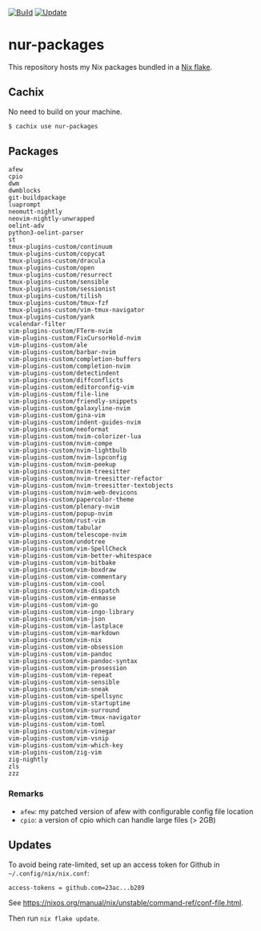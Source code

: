 [![Build](https://github.com/michaeladler/nur-packages/actions/workflows/build.yml/badge.svg?branch=master)](https://github.com/michaeladler/nur-packages/actions/workflows/build.yml)
[![Update](https://github.com/michaeladler/nur-packages/actions/workflows/update.yml/badge.svg)](https://github.com/michaeladler/nur-packages/actions/workflows/update.yml)

# nur-packages

This repository hosts my Nix packages bundled in a [Nix flake](https://nixos.wiki/wiki/Flakes).

## Cachix

No need to build on your machine.

```bash
$ cachix use nur-packages
```

## Packages

```
afew
cpio
dwm
dwmblocks
git-buildpackage
luaprompt
neomutt-nightly
neovim-nightly-unwrapped
oelint-adv
python3-oelint-parser
st
tmux-plugins-custom/continuum
tmux-plugins-custom/copycat
tmux-plugins-custom/dracula
tmux-plugins-custom/open
tmux-plugins-custom/resurrect
tmux-plugins-custom/sensible
tmux-plugins-custom/sessionist
tmux-plugins-custom/tilish
tmux-plugins-custom/tmux-fzf
tmux-plugins-custom/vim-tmux-navigator
tmux-plugins-custom/yank
vcalendar-filter
vim-plugins-custom/FTerm-nvim
vim-plugins-custom/FixCursorHold-nvim
vim-plugins-custom/ale
vim-plugins-custom/barbar-nvim
vim-plugins-custom/completion-buffers
vim-plugins-custom/completion-nvim
vim-plugins-custom/detectindent
vim-plugins-custom/diffconflicts
vim-plugins-custom/editorconfig-vim
vim-plugins-custom/file-line
vim-plugins-custom/friendly-snippets
vim-plugins-custom/galaxyline-nvim
vim-plugins-custom/gina-vim
vim-plugins-custom/indent-guides-nvim
vim-plugins-custom/neoformat
vim-plugins-custom/nvim-colorizer-lua
vim-plugins-custom/nvim-compe
vim-plugins-custom/nvim-lightbulb
vim-plugins-custom/nvim-lspconfig
vim-plugins-custom/nvim-peekup
vim-plugins-custom/nvim-treesitter
vim-plugins-custom/nvim-treesitter-refactor
vim-plugins-custom/nvim-treesitter-textobjects
vim-plugins-custom/nvim-web-devicons
vim-plugins-custom/papercolor-theme
vim-plugins-custom/plenary-nvim
vim-plugins-custom/popup-nvim
vim-plugins-custom/rust-vim
vim-plugins-custom/tabular
vim-plugins-custom/telescope-nvim
vim-plugins-custom/undotree
vim-plugins-custom/vim-SpellCheck
vim-plugins-custom/vim-better-whitespace
vim-plugins-custom/vim-bitbake
vim-plugins-custom/vim-boxdraw
vim-plugins-custom/vim-commentary
vim-plugins-custom/vim-cool
vim-plugins-custom/vim-dispatch
vim-plugins-custom/vim-enmasse
vim-plugins-custom/vim-go
vim-plugins-custom/vim-ingo-library
vim-plugins-custom/vim-json
vim-plugins-custom/vim-lastplace
vim-plugins-custom/vim-markdown
vim-plugins-custom/vim-nix
vim-plugins-custom/vim-obsession
vim-plugins-custom/vim-pandoc
vim-plugins-custom/vim-pandoc-syntax
vim-plugins-custom/vim-prosession
vim-plugins-custom/vim-repeat
vim-plugins-custom/vim-sensible
vim-plugins-custom/vim-sneak
vim-plugins-custom/vim-spellsync
vim-plugins-custom/vim-startuptime
vim-plugins-custom/vim-surround
vim-plugins-custom/vim-tmux-navigator
vim-plugins-custom/vim-toml
vim-plugins-custom/vim-vinegar
vim-plugins-custom/vim-vsnip
vim-plugins-custom/vim-which-key
vim-plugins-custom/zig-vim
zig-nightly
zls
zzz 
```

### Remarks

* `afew`: my patched version of afew with configurable config file location
* `cpio`: a version of cpio which can handle large files (> 2GB)

## Updates

To avoid being rate-limited, set up an access token for Github in `~/.config/nix/nix.conf`:

```
access-tokens = github.com=23ac...b289
```

See https://nixos.org/manual/nix/unstable/command-ref/conf-file.html.

Then run `nix flake update`.

